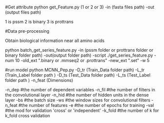 #Get attribute
python get_Feature.py (1 or 2 or 3) -in (fasta files path) -out (output files path)

1 is pssm
2 is binary
3 is prottrans

#Data pre-processing

Obtain biological information near all amino acids

python batch_get_series_feature.py -in (pssm folder or prottrans folder or binary folder path) -out(output folder path)  -script ./get_series_feature.py -num 10 -old_ext ".binary or .mmseq2 or .prottrans" -new_ext ".set" -w 5

#run model
python MCNN_Pep.py -D_tr (Train_Data folder path) -L_tr (Train_Label folder path ) -D_ts (Test_Data folder path) -L_ts (Test_Label folder path ) -n_feat (Dimensions)

-n_dep  #the number of dependent variables
-n_fil  #the number of filters in the convolutional layer
-n_hid  #the number of hidden units in the dense layer
-bs     #the batch size
-ws     #the window sizes for convolutional filters
-n_feat #the number of features
-e	#the number of epochs for training
-val    #the mod for validation 'cross' or 'independent'
-k_fold #the number of k for k_fold cross validation
